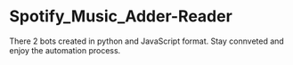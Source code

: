 # Spotify_Music_Adder-Reader
There 2 bots created in python and JavaScript format.
Stay connveted and enjoy the automation process.

